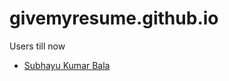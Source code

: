 # givemyresume.github.io

Users till now

  - [Subhayu Kumar Bala](https://givemyresume.github.io/subhayu99/resume.html)
